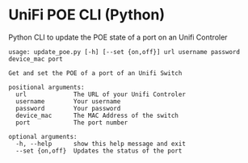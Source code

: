 # UniFi POE CLI (Python)

Python CLI to update the POE state of a port on an Unifi Controler


```
usage: update_poe.py [-h] [--set {on,off}] url username password device_mac port

Get and set the POE of a port of an Unifi Switch

positional arguments:
  url             The URL of your Unifi Controler
  username        Your username
  password        Your password
  device_mac      The MAC Address of the switch
  port            The port number

optional arguments:
  -h, --help      show this help message and exit
  --set {on,off}  Updates the status of the port
```
